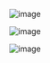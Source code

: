


![image](https://github.com/zztianx1x/abcdef/blob/master/aad.jpg)

![image](https://static.carsdn.co/cldstatic/wp-content/uploads/HP2020JeepGladiator-e1579802766958.jpg)

![image](https://github.com/zztianx1x/abcdef/blob/master/12345.jpg)

